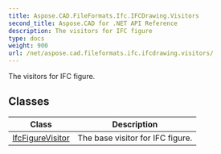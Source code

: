 ```yaml
---
title: Aspose.CAD.FileFormats.Ifc.IFCDrawing.Visitors
second_title: Aspose.CAD for .NET API Reference
description: The visitors for IFC figure
type: docs
weight: 900
url: /net/aspose.cad.fileformats.ifc.ifcdrawing.visitors/
---
```

The visitors for IFC figure.

## Classes

| Class | Description |
| --- | --- |
| [IfcFigureVisitor](./ifcfigurevisitor/) | The base visitor for IFC figure. |


